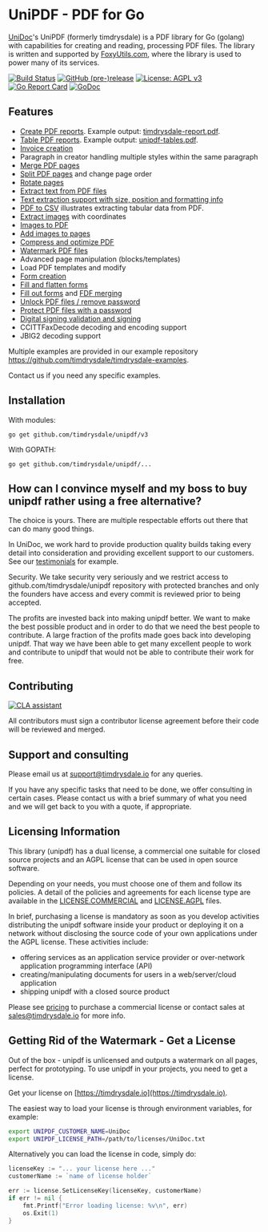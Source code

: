 # UniPDF - PDF for Go

[UniDoc](http://timdrysdale.io)'s UniPDF (formerly timdrysdale) is a PDF library for Go (golang) with capabilities for
creating and reading, processing PDF files. The library is written and supported by 
[FoxyUtils.com](https://foxyutils.com), where the library is used to power many of its services. 

[![Build Status](https://app.wercker.com/status/22b50db125a6d376080f3f0c80d085fa/s/master "wercker status")](https://app.wercker.com/project/bykey/22b50db125a6d376080f3f0c80d085fa)
[![GitHub (pre-)release](https://img.shields.io/github/release/timdrysdale/unipdf/all.svg)](https://github.com/timdrysdale/unipdf/releases)
[![License: AGPL v3](https://img.shields.io/badge/License-Dual%20AGPL%20v3/Commercial-blue.svg)](https://www.gnu.org/licenses/agpl-3.0)
[![Go Report Card](https://goreportcard.com/badge/github.com/timdrysdale/unipdf)](https://goreportcard.com/report/github.com/timdrysdale/unipdf)
[![GoDoc](https://godoc.org/github.com/timdrysdale/unipdf?status.svg)](https://godoc.org/github.com/timdrysdale/unipdf)

## Features

- [Create PDF reports](https://github.com/timdrysdale/unipdf-examples/blob/v3/report/pdf_report.go). Example output: [timdrysdale-report.pdf](https://github.com/timdrysdale/unipdf-examples/blob/v3/report/timdrysdale-report.pdf).
- [Table PDF reports](https://github.com/timdrysdale/unipdf-examples/blob/v3/report/pdf_tables.go). Example output: [unipdf-tables.pdf](https://github.com/timdrysdale/unipdf-examples/blob/v3/report/unipdf-tables.pdf).
- [Invoice creation](https://timdrysdale.io/news/simple-invoices)
- Paragraph in creator handling multiple styles within the same paragraph
- [Merge PDF pages](https://github.com/timdrysdale/unipdf-examples/blob/v3/pages/pdf_merge.go)
- [Split PDF pages](https://github.com/timdrysdale/unipdf-examples/blob/v3/pages/pdf_split.go) and change page order
- [Rotate pages](https://github.com/timdrysdale/unipdf-examples/blob/v3/pages/pdf_rotate.go)
- [Extract text from PDF files](https://github.com/timdrysdale/unipdf-examples/blob/v3/text/pdf_extract_text.go)
- [Text extraction support with size, position and formatting info](https://github.com/timdrysdale/unipdf-examples/blob/v3/text/pdf_text_locations.go)
- [PDF to CSV](https://github.com/timdrysdale/unipdf-examples/blob/v3/text/pdf_to_csv.go) illustrates extracting tabular data from PDF.
- [Extract images](https://github.com/timdrysdale/unipdf-examples/blob/v3/image/pdf_extract_images.go) with coordinates
- [Images to PDF](https://github.com/timdrysdale/unipdf-examples/blob/v3/image/pdf_images_to_pdf.go)
- [Add images to pages](https://github.com/timdrysdale/unipdf-examples/blob/v3/image/pdf_add_image_to_page.go)
- [Compress and optimize PDF](https://github.com/timdrysdale/unipdf-examples/blob/v3/compress/pdf_optimize.go)
- [Watermark PDF files](https://github.com/timdrysdale/unipdf-examples/blob/v3/image/pdf_watermark_image.go)
- Advanced page manipulation (blocks/templates)
- Load PDF templates and modify
- [Form creation](https://github.com/timdrysdale/unipdf-examples/blob/v3/forms/pdf_form_add.go)
- [Fill and flatten forms](https://github.com/timdrysdale/unipdf-examples/blob/v3/forms/pdf_form_flatten.go)
- [Fill out forms](https://github.com/timdrysdale/unipdf-examples/blob/v3/forms/pdf_form_fill_json.go) and [FDF merging](https://github.com/timdrysdale/unipdf-examples/blob/v3/forms/pdf_form_fill_fdf_merge.go)
- [Unlock PDF files / remove password](https://github.com/timdrysdale/unipdf-examples/blob/v3/security/pdf_unlock.go)
- [Protect PDF files with a password](https://github.com/timdrysdale/unipdf-examples/blob/v3/security/pdf_protect.go)
- [Digital signing validation and signing](https://github.com/timdrysdale/unipdf-examples/tree/v3/signatures)
- CCITTFaxDecode decoding and encoding support
- JBIG2 decoding support

Multiple examples are provided in our example repository https://github.com/timdrysdale/timdrysdale-examples.

Contact us if you need any specific examples.

## Installation
With modules:
~~~
go get github.com/timdrysdale/unipdf/v3
~~~

With GOPATH:
~~~
go get github.com/timdrysdale/unipdf/...
~~~


## How can I convince myself and my boss to buy unipdf rather using a free alternative?

The choice is yours. There are multiple respectable efforts out there that can do many good things.

In UniDoc, we work hard to provide production quality builds taking every detail into consideration and providing excellent support to our customers.  See our [testimonials](https://timdrysdale.io) for example.

Security.  We take security very seriously and we restrict access to github.com/timdrysdale/unipdf repository with protected branches and only the founders have access and every commit is reviewed prior to being accepted.

The profits are invested back into making unipdf better. We want to make the best possible product and in order to do that we need the best people to contribute. A large fraction of the profits made goes back into developing unipdf.  That way we have been able to get many excellent people to work and contribute to unipdf that would not be able to contribute their work for free.


## Contributing

[![CLA assistant](https://cla-assistant.io/readme/badge/timdrysdale/unipdf)](https://cla-assistant.io/timdrysdale/unipdf)

All contributors must sign a contributor license agreement before their code will be reviewed and merged.

## Support and consulting

Please email us at support@timdrysdale.io for any queries.

If you have any specific tasks that need to be done, we offer consulting in certain cases.
Please contact us with a brief summary of what you need and we will get back to you with a quote, if appropriate.

## Licensing Information

This library (unipdf) has a dual license, a commercial one suitable for closed source projects and an
AGPL license that can be used in open source software.

Depending on your needs, you must choose one of them and follow its policies. A detail of the policies
and agreements for each license type are available in the [LICENSE.COMMERCIAL](LICENSE.COMMERCIAL)
and [LICENSE.AGPL](LICENSE.AGPL) files.

In brief, purchasing a license is mandatory as soon as you develop activities
distributing the unipdf software inside your product or deploying it on a network
without disclosing the source code of your own applications under the AGPL license.
These activities include:

 * offering services as an application service provider or over-network application programming interface (API)
 * creating/manipulating documents for users in a web/server/cloud application
 * shipping unipdf with a closed source product

Please see [pricing](https://timdrysdale.io/unipdf/#unipdf-pricing) to purchase a commercial license or contact sales at sales@timdrysdale.io
for more info.

## Getting Rid of the Watermark - Get a License
Out of the box - unipdf is unlicensed and outputs a watermark on all pages, perfect for prototyping.
To use unipdf in your projects, you need to get a license.

Get your license on [https://timdrysdale.io](https://timdrysdale.io).

The easiest way to load your license is through environment variables, for example:
```bash
export UNIPDF_CUSTOMER_NAME=UniDoc
export UNIPDF_LICENSE_PATH=/path/to/licenses/UniDoc.txt
```

Alternatively you can load the license in code, simply do:
```go
licenseKey := "... your license here ..."
customerName := `name of license holder`

err := license.SetLicenseKey(licenseKey, customerName)
if err != nil {
    fmt.Printf("Error loading license: %v\n", err)
    os.Exit(1)
}
```

[contributing]: CONTRIBUTING.md
